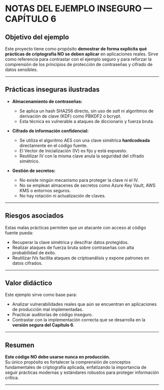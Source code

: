 # NOTAS DEL EJEMPLO INSEGURO — CAPÍTULO 6

## Objetivo del ejemplo

Este proyecto tiene como propósito **demostrar de forma explícita qué prácticas de criptografía NO se deben aplicar** en aplicaciones reales. Sirve como referencia para contrastar con el ejemplo seguro y para reforzar la comprensión de los principios de protección de contraseñas y cifrado de datos sensibles.

---

## Prácticas inseguras ilustradas

- **Almacenamiento de contraseñas:**
  - Se aplica un hash SHA256 directo, sin uso de *salt* ni algoritmos de derivación de clave (KDF) como PBKDF2 o bcrypt.
  - Esta técnica es vulnerable a ataques de diccionario y fuerza bruta.

- **Cifrado de información confidencial:**
  - Se utiliza el algoritmo AES con una clave simétrica **hardcodeada** directamente en el código fuente.
  - El Vector de Inicialización (IV) es fijo y está expuesto.
  - Reutilizar IV con la misma clave anula la seguridad del cifrado simétrico.

- **Gestión de secretos:**
  - No existe ningún mecanismo para proteger la clave ni el IV.
  - No se emplean almacenes de secretos como Azure Key Vault, AWS KMS o entornos seguros.
  - No hay rotación ni actualización de claves.

---

## Riesgos asociados

Estas malas prácticas permiten que un atacante con acceso al código fuente pueda:
- Recuperar la clave simétrica y descifrar datos protegidos.
- Realizar ataques de fuerza bruta sobre contraseñas con alta probabilidad de éxito.
- Reutilizar IVs facilita ataques de criptoanálisis y expone patrones en datos cifrados.

---

## Valor didáctico

Este ejemplo sirve como base para:
- Analizar vulnerabilidades reales que aún se encuentran en aplicaciones de producción mal implementadas.
- Practicar auditorías de código inseguro.
- Contrastar con la implementación correcta que se desarrolla en la **versión segura del Capítulo 6**.

---

## Resumen

**Este código NO debe usarse nunca en producción.**  
Su único propósito es fortalecer la comprensión de conceptos fundamentales de criptografía aplicada, enfatizando la importancia de seguir prácticas modernas y estándares robustos para proteger información crítica.

---
